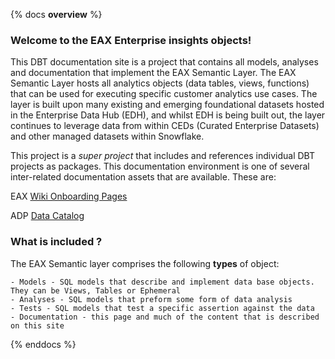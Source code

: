 {% docs __overview__ %}



### Welcome to the EAX Enterprise insights objects!

This DBT documentation site is a project that contains all models, analyses and documentation that implement the EAX Semantic Layer.   The EAX Semantic Layer hosts all analytics objects (data tables, views, functions) that can be used for executing specific customer analytics use cases.   The layer is built upon many existing and emerging foundational datasets hosted in the Enterprise Data Hub (EDH), and whilst EDH is being built out, the layer continues to leverage data from within CEDs (Curated Enterprise Datasets) and other managed datasets within Snowflake.

This project is a *super project* that includes and references individual DBT projects as packages.   This documentation environment is one of several inter-related documentation assets that are available. These are:

EAX [Wiki Onboarding Pages](https://wiki.autodesk.com/display/EAX/Onboarding+Documentation)

ADP [Data Catalog](https://autodesk.atlan.com/assets/73c2d9bb-3a17-455d-bd13-23fa6bb68696/related)


### What is included ?

The EAX Semantic layer comprises the following **types** of object:

    - Models - SQL models that describe and implement data base objects. They can be Views, Tables or Ephemeral
    - Analyses - SQL models that preform some form of data analysis
    - Tests - SQL models that test a specific assertion against the data
    - Documentation - this page and much of the content that is described on this site

{% enddocs %}
